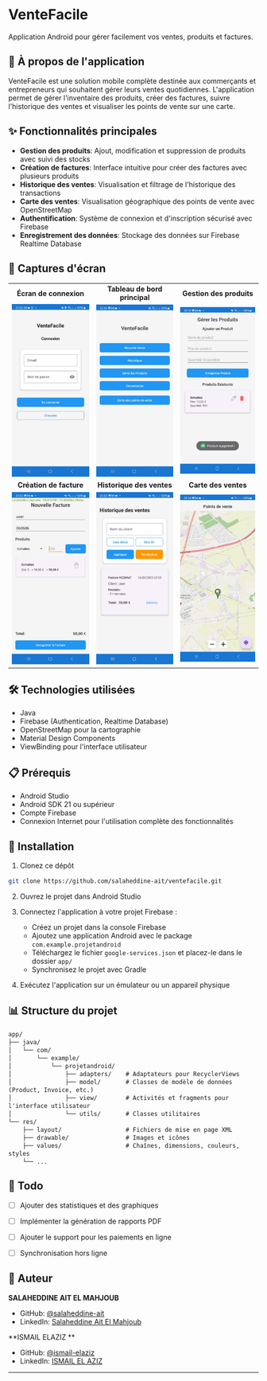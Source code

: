 # VenteFacile

Application Android pour gérer facilement vos ventes, produits et factures.

## 📱 À propos de l'application

VenteFacile est une solution mobile complète destinée aux commerçants et entrepreneurs qui souhaitent gérer leurs ventes quotidiennes. L'application permet de gérer l'inventaire des produits, créer des factures, suivre l'historique des ventes et visualiser les points de vente sur une carte.

## ✨ Fonctionnalités principales

- **Gestion des produits**: Ajout, modification et suppression de produits avec suivi des stocks
- **Création de factures**: Interface intuitive pour créer des factures avec plusieurs produits
- **Historique des ventes**: Visualisation et filtrage de l'historique des transactions
- **Carte des ventes**: Visualisation géographique des points de vente avec OpenStreetMap
- **Authentification**: Système de connexion et d'inscription sécurisé avec Firebase
- **Enregistrement des données**: Stockage des données sur Firebase Realtime Database

## 📸 Captures d'écran

<div align="center">
  <table>
    <tr>
      <td align="center"><b>Écran de connexion</b></td>
      <td align="center"><b>Tableau de bord principal</b></td>
      <td align="center"><b>Gestion des produits</b></td>
    </tr>
    <tr>
      <td><img src="screenshots/login.jpeg" width="200"/></td>
      <td><img src="screenshots/dashboard.jpeg" width="200"/></td>
      <td><img src="screenshots/products.jpeg" width="200"/></td>
    </tr>
    <tr>
      <td align="center"><b>Création de facture</b></td>
      <td align="center"><b>Historique des ventes</b></td>
      <td align="center"><b>Carte des ventes</b></td>
    </tr>
    <tr>
      <td><img src="screenshots/invoice.jpeg" width="200"/></td>
      <td><img src="screenshots/sales_history.jpeg" width="200"/></td>
      <td><img src="screenshots/sales_map.jpeg" width="200"/></td>
    </tr>
  </table>
</div>

## 🛠️ Technologies utilisées

- Java
- Firebase (Authentication, Realtime Database)
- OpenStreetMap pour la cartographie
- Material Design Components
- ViewBinding pour l'interface utilisateur

## 📋 Prérequis

- Android Studio
- Android SDK 21 ou supérieur
- Compte Firebase
- Connexion Internet pour l'utilisation complète des fonctionnalités

## 🚀 Installation

1. Clonez ce dépôt
```bash
git clone https://github.com/salaheddine-ait/ventefacile.git
```

2. Ouvrez le projet dans Android Studio

3. Connectez l'application à votre projet Firebase :
   - Créez un projet dans la console Firebase
   - Ajoutez une application Android avec le package `com.example.projetandroid`
   - Téléchargez le fichier `google-services.json` et placez-le dans le dossier `app/`
   - Synchronisez le projet avec Gradle

4. Exécutez l'application sur un émulateur ou un appareil physique

## 📊 Structure du projet

```
app/
├── java/
│   └── com/
│       └── example/
│           └── projetandroid/
│               ├── adapters/    # Adaptateurs pour RecyclerViews
│               ├── model/       # Classes de modèle de données (Product, Invoice, etc.)
│               ├── view/        # Activités et fragments pour l'interface utilisateur
│               └── utils/       # Classes utilitaires
└── res/
    ├── layout/                  # Fichiers de mise en page XML
    ├── drawable/                # Images et icônes
    ├── values/                  # Chaînes, dimensions, couleurs, styles
    └── ...
```

## 📝 Todo

- [ ] Ajouter des statistiques et des graphiques
- [ ] Implémenter la génération de rapports PDF
- [ ] Ajouter le support pour les paiements en ligne
- [ ] Synchronisation hors ligne


## 👤 Auteur

**SALAHEDDINE AIT EL MAHJOUB**
- GitHub: [@salaheddine-ait](https://github.com/salaheddine-ait)
- LinkedIn: [Salaheddine Ait El Mahjoub](https://www.linkedin.com/in/salaheddine-ait-el-mahjoub/)

**ISMAIL ELAZIZ **
- GitHub: [@ismail-elaziz](https://github.com/ismail-elaziz)
- LinkedIn: [ISMAIL EL AZIZ](https://www.linkedin.com/in/ismailelaziz/)

---



